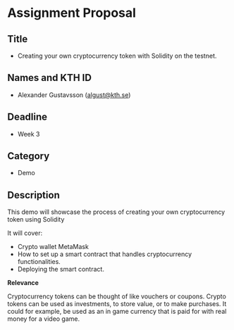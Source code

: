 # Assignment Proposal

## Title

* Creating your own cryptocurrency token with Solidity on the testnet. 

## Names and KTH ID

* Alexander Gustavsson (algust@kth.se)
    
## Deadline

* Week 3

## Category

* Demo

## Description

This demo will showcase the process of creating your own cryptocurrency token using Solidity

It will cover:
- Crypto wallet MetaMask
- How to set up a smart contract that handles cryptocurrency functionalities.
- Deploying the smart contract.

**Relevance**

Cryptocurrency tokens can be thought of like vouchers or coupons. Crypto tokens can be used as investments, to store value, or to make purchases. It could for example, be used as an in game currency that is paid for with real money for a video game. 
  
